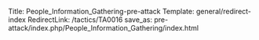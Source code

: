Title: People_Information_Gathering-pre-attack
Template: general/redirect-index
RedirectLink: /tactics/TA0016
save_as: pre-attack/index.php/People_Information_Gathering/index.html